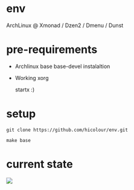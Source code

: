env
===

ArchLinux @ Xmonad / Dzen2 / Dmenu / Dunst 


pre-requirements
===

* Archlinux base base-devel instalaltion 

* Working xorg
	
	startx :)




setup
===

	git clone https://github.com/hicolour/env.git

    make base

current state
===

<img src="https://raw.github.com/hicolour/env/master/screen.png" />

